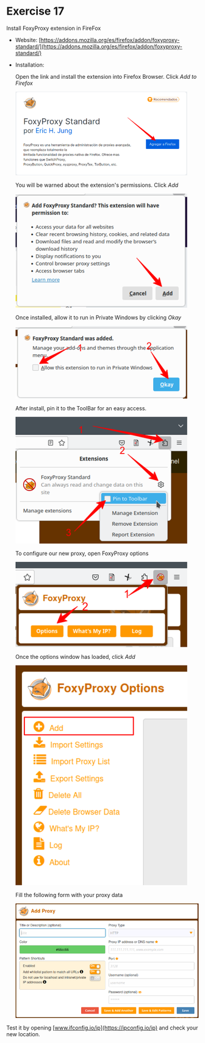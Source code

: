# Exercise 17

  Install FoxyProxy extension in FireFox
  
  - Website: [https://addons.mozilla.org/es/firefox/addon/foxyproxy-standard/](https://addons.mozilla.org/es/firefox/addon/foxyproxy-standard/)
  - Installation:
    
    Open the link and install the extension into Firefox Browser. Click *Add to Firefox*
    
    <img src="https://raw.githubusercontent.com/LoloGRK/TeelTechCyberSecurity/main/exercises_017/images/FoxyProxy_Installation_001.png" width="450">
    
    You will be warned about the extension's permissions. Click *Add*
    
    <img src="https://raw.githubusercontent.com/LoloGRK/TeelTechCyberSecurity/main/exercises_017/images/FoxyProxy_Installation_002.png" width="450">
    
    Once installed, allow it to run in Private Windows by clicking *Okay*
    
    <img src="https://raw.githubusercontent.com/LoloGRK/TeelTechCyberSecurity/main/exercises_017/images/FoxyProxy_Installation_003.png" width="450">
    
    After install, pin it to the ToolBar for an easy access.
    
    <img src="https://raw.githubusercontent.com/LoloGRK/TeelTechCyberSecurity/main/exercises_017/images/FoxyProxy_Installation_004.png" width="450">
    
    To configure our new proxy, open FoxyProxy options
    
    <img src="https://raw.githubusercontent.com/LoloGRK/TeelTechCyberSecurity/main/exercises_017/images/FoxyProxy_Installation_006.png" width="450">
    
    Once the options window has loaded, click *Add*
    
    <img src="https://raw.githubusercontent.com/LoloGRK/TeelTechCyberSecurity/main/exercises_017/images/FoxyProxy_Installation_007.png" width="450">
    
    Fill the following form with your proxy data
    
    <img src="https://raw.githubusercontent.com/LoloGRK/TeelTechCyberSecurity/main/exercises_017/images/FoxyProxy_Installation_008.png" width="550"> 

  Test it by opening [www.ifconfig.io/ip](https://ipconfig.io/ip) and check your new location.
